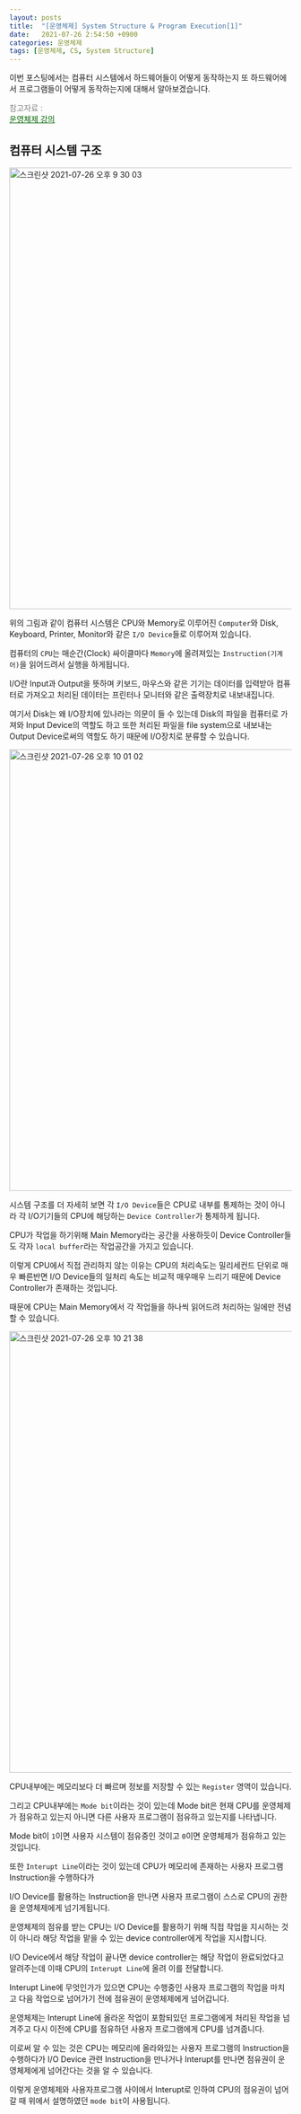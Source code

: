 ```yaml
---
layout: posts
title:  "[운영체제] System Structure & Program Execution[1]"
date:   2021-07-26 2:54:50 +0900
categories: 운영체제
tags: [운영체제, CS, System Structure]
---
```


이번 포스팅에서는 컴퓨터 시스템에서 하드웨어들이 어떻게 동작하는지 또 하드웨어에서 프로그램들이 어떻게 동작하는지에 대해서 알아보겠습니다.

<span style="color:gray">참고자료 : <br></span><a href ="https://core.ewha.ac.kr/publicview/C0101020140311132925816476?vmode=f" style="color:darkgreen"><U>운영체제 강의</U></a>

## **컴퓨터 시스템 구조**

<img width="787" alt="스크린샷 2021-07-26 오후 9 30 03" src="https://user-images.githubusercontent.com/56648865/126988881-887ab442-e049-4eff-b61b-2eaaa44a1a2d.png">

위의 그림과 같이 컴퓨터 시스템은 CPU와 Memory로 이루어진 `Computer`와 Disk, Keyboard, Printer, Monitor와 같은 `I/O Device`들로 이루어져 있습니다.

컴퓨터의 `CPU`는 매순간(Clock) 싸이클마다 `Memory`에 올려져있는 `Instruction(기계어)`을 읽어드려서 실행을 하게됩니다.

I/O란 Input과 Output을 뜻하며 키보드, 마우스와 같은 기기는 데이터를 입력받아 컴퓨터로 가져오고 처리된 데이터는 프린터나 모니터와 같은 출력장치로 내보내집니다. 

여기서 Disk는 왜 I/O장치에 있나라는 의문이 들 수 있는데 Disk의 파일을 컴퓨터로 가져와 Input Device의 역할도 하고 또한 처리된 파일을 file system으로 내보내는 Output Device로써의 역할도 하기 때문에 I/O장치로 분류할 수 있습니다.


<img width="787" alt="스크린샷 2021-07-26 오후 10 01 02" src="https://user-images.githubusercontent.com/56648865/126992838-7c9a8b64-d7ce-442e-858e-0b8c3f98b4d2.png">

시스템 구조를 더 자세히 보면 각 `I/O Device`들은 CPU로 내부를 통제하는 것이 아니라 각 I/O기기들의 CPU에 해당하는 `Device Controller`가 통제하게 됩니다.

CPU가 작업을 하기위해 Main Memory라는 공간을 사용하듯이 Device Controller들도 각자 `local buffer`라는 작업공간을 가지고 있습니다.

이렇게 CPU에서 직접 관리하지 않는 이유는 CPU의 처리속도는 밀리세컨드 단위로 매우 빠른반면 I/O Device들의 일처리 속도는 비교적 매우매우 느리기 때문에 Device Controller가 존재하는 것입니다.

때문에 CPU는 Main Memory에서 각 작업들을 하나씩 읽어드려 처리하는 일에만 전념할 수 있습니다.

<img width="787" alt="스크린샷 2021-07-26 오후 10 21 38" src="https://user-images.githubusercontent.com/56648865/126995746-6b462021-f8e0-4794-a743-551962e38bec.png">

CPU내부에는 메모리보다 더 빠르며 정보를 저장할 수 있는 `Register` 영역이 있습니다. 

그리고 CPU내부에는 `Mode bit`이라는 것이 있는데 Mode bit은 현재 CPU를 운영체제가 점유하고 있는지 아니면 다른 사용자 프로그램이 점유하고 있는지를 나타냅니다.

Mode bit이 `1`이면 사용자 시스템이 점유중인 것이고 `0`이면 운영체제가 점유하고 있는 것입니다.

또한 `Interupt Line`이라는 것이 있는데 CPU가 메모리에 존재하는 사용자 프로그램 Instruction을 수행하다가

I/O Device를 활용하는 Instruction을 만나면 사용자 프로그램이 스스로 CPU의 권한을 운영체제에게 넘기게됩니다.

운영체제의 점유를 받는 CPU는 I/O Device를 활용하기 위해 직접 작업을 지시하는 것이 아니라 해당 작업을 맡을 수 있는 device controller에게 작업을 지시합니다.

I/O Device에서 해당 작업이 끝나면 device controller는 해당 작업이 완료되었다고 알려주는데 이때 CPU의 `Interupt Line`에 올려 이를 전달합니다.

Interupt Line에 무엇인가가 있으면 CPU는 수행중인 사용자 프로그램의 작업을 마치고 다음 작업으로 넘어가기 전에 점유권이 운영체제에게 넘어갑니다.

운영체제는 Interupt Line에 올라온 작업이 포함되있던 프로그램에게 처리된 작업을 넘겨주고 다시 이전에 CPU를 점유하던 사용자 프로그램에게 CPU를 넘겨줍니다.

이로써 알 수 있는 것은 CPU는 메모리에 올라와있는 사용자 프로그램의 Instruction을 수행하다가 I/O Device 관련 Instruction을 만나거나 Interupt를 만나면 점유권이 운영체제에게 넘어간다는 것을 알 수 있습니다.

이렇게 운영체제와 사용자프로그램 사이에서 Interupt로 인하여 CPU의 점유권이 넘어갈 때 위에서 설명하였던 `mode bit`이 사용됩니다. 